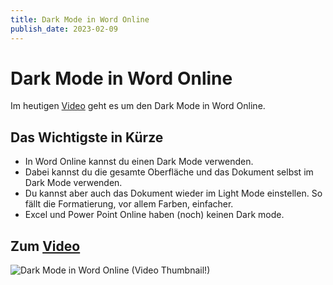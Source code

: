 ```yaml
---
title: Dark Mode in Word Online
publish_date: 2023-02-09
---
```


# Dark Mode in Word Online

Im heutigen [Video](https://youtu.be/jQH0I1PvOtQ) geht es um den Dark Mode in Word Online. 

## Das Wichtigste in Kürze

- In Word Online kannst du einen Dark Mode verwenden.
- Dabei kannst du die gesamte Oberfläche und das Dokument selbst im Dark Mode verwenden.
- Du kannst aber auch das Dokument wieder im Light Mode einstellen. So fällt die Formatierung, vor allem Farben, einfacher.
- Excel und Power Point Online haben (noch) keinen Dark mode.

## Zum [Video](https://youtu.be/jQH0I1PvOtQ)

![Dark Mode in Word Online (Video Thumbnail!)](../thumbnails/Fertig435.jpg "Dark Mode in Word Online (Video Thumbnail!)")
